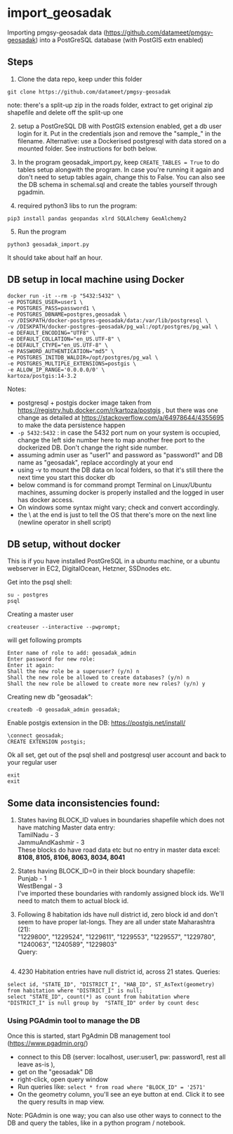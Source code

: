 # import_geosadak

Importing pmgsy-geosadak data (https://github.com/datameet/pmgsy-geosadak) into a PostGreSQL database (with PostGIS extn enabled)

## Steps

1. Clone the data repo, keep under this folder
```
git clone https://github.com/datameet/pmgsy-geosadak
```
note: there's a split-up zip in the roads folder, extract to get original zip shapefile and delete off the split-up one

2. setup a PostGreSQL DB with PostGIS extension enabled, get a db user login for it. Put in the credentials json and remove the "sample_" in the filename. Alternative: use a Dockerised postgresql with data stored on a mounted folder. See instructions for both below.

3. In the program geosadak_import.py, keep `CREATE_TABLES = True` to do tables setup alongwith the program. In case you're running it again and don't need to setup tables again, change this to False. You can also see the DB schema in schemal.sql and create the tables yourself through pgadmin.

4. required python3 libs to run the program:
```
pip3 install pandas geopandas xlrd SQLAlchemy GeoAlchemy2
```

5. Run the program
```
python3 geosadak_import.py
```
It should take about half an hour.



## DB setup in local machine using Docker

```
docker run -it --rm -p "5432:5432" \
-e POSTGRES_USER=user1 \
-e POSTGRES_PASS=password1 \
-e POSTGRES_DBNAME=postgres,geosadak \
-v /DISKPATH/docker-postgres-geosadak/data:/var/lib/postgresql \
-v /DISKPATH/docker-postgres-geosadak/pg_wal:/opt/postgres/pg_wal \
-e DEFAULT_ENCODING="UTF8" \
-e DEFAULT_COLLATION="en_US.UTF-8" \
-e DEFAULT_CTYPE="en_US.UTF-8" \
-e PASSWORD_AUTHENTICATION="md5" \
-e POSTGRES_INITDB_WALDIR=/opt/postgres/pg_wal \
-e POSTGRES_MULTIPLE_EXTENSIONS=postgis \
-e ALLOW_IP_RANGE='0.0.0.0/0' \
kartoza/postgis:14-3.2
```

Notes:
- postgresql + postgis docker image taken from https://registry.hub.docker.com/r/kartoza/postgis , but there was one change as detailed at https://stackoverflow.com/a/64978644/4355695 to make the data persistence happen
- `-p 5432:5432` : in case the 5432 port num on your system is occupied, change the left side number here to map another free port to the dockerized DB. Don't change the right side number.
- assuming admin user as "user1" and password as "password1" and DB name as "geosadak", replace accordingly at your end
- using -v to mount the DB data on local folders, so that it's still there the next time you start this docker db
- below command is for command prompt Terminal on Linux/Ubuntu machines, assuming docker is properly installed and the logged in user has docker access. 
- On windows some syntax might vary; check and convert accordingly.
- the \ at the end is just to tell the OS that there's more on the next line (newline operator in shell script)


## DB setup, without docker

This is if you have installed PostGreSQL in a ubuntu machine, or a ubuntu webserver in EC2, DigitalOcean, Hetzner, SSDnodes etc.

Get into the psql shell:
```
su - postgres
psql
```

Creating a master user
```
createuser --interactive --pwprompt;
```

will get following prompts
```
Enter name of role to add: geosadak_admin
Enter password for new role: 
Enter it again: 
Shall the new role be a superuser? (y/n) n
Shall the new role be allowed to create databases? (y/n) n
Shall the new role be allowed to create more new roles? (y/n) y
```

Creating new db "geosadak":
```
createdb -O geosadak_admin geosadak;
```

Enable postgis extension in the DB: https://postgis.net/install/
```
\connect geosadak;
CREATE EXTENSION postgis;
```

Ok all set, get out of the psql shell and postgresql user account and back to your regular user
```
exit
exit
```

## Some data inconsistencies found:
1. States having BLOCK_ID values in boundaries shapefile which does not have matching Master data entry:  
TamilNadu - 3  
JammuAndKashmir - 3  
These blocks do have road data etc but no entry in master data excel: **8108, 8105, 8106, 8063, 8034, 8041**

2. States having BLOCK_ID=0 in their block boundary shapefile:  
Punjab - 1  
WestBengal - 3  
I've imported these boundaries with randomly assigned block ids. We'll need to match them to actual block id.

3. Following 8 habitation ids have null district id, zero block id and don't seem to have proper lat-longs. They are all under state Maharashtra (21):  
"1229800", "1229524", "1229611", "1229553", "1229557", "1229780", "1240063", "1240589", "1229803"  
Query:   
```select id, "STATE_ID", "DISTRICT_I", "HAB_ID", ST_AsText(geometry) from habitation where "BLOCK_ID" = 'ZEROBLOCK'
```

4. 4230 Habitation entries have null district id, across 21 states.
Queries:  
```
select id, "STATE_ID", "DISTRICT_I", "HAB_ID", ST_AsText(geometry) from habitation where "DISTRICT_I" is null;
select "STATE_ID", count(*) as count from habitation where "DISTRICT_I" is null group by  "STATE_ID" order by count desc
```

### Using PGAdmin tool to manage the DB
Once this is started, start PgAdmin DB management tool (https://www.pgadmin.org/) 
- connect to this DB (server: localhost, user:user1, pw: password1, rest all leave as-is ), 
- get on the "geosadak" DB
- right-click, open query window
- Run queries like: `select * from road where "BLOCK_ID" = '2571'`
- On the geometry column, you'll see an eye button at end. Click it to see the query results in map view.

Note: PGAdmin is one way; you can also use other ways to connect to the DB and query the tables, like in a python program / notebook.
